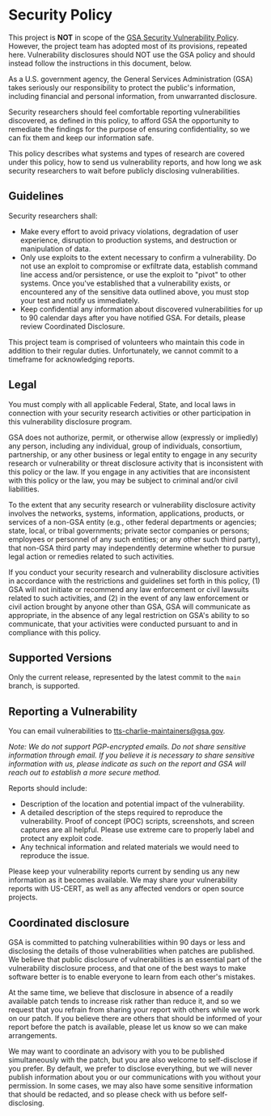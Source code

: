 # Security Policy

This project is **NOT** in scope of the
[GSA Security Vulnerability Policy](https://www.gsa.gov/vulnerability-disclosure-policy).
However, the project team has adopted most of its provisions, repeated here.
Vulnerability disclosures should NOT use the GSA policy and should instead
follow the instructions in this document, below.

As a U.S. government agency, the General Services Administration (GSA) takes
seriously our responsibility to protect the public's information, including
financial and personal information, from unwarranted disclosure.

Security researchers should feel comfortable reporting vulnerabilities
discovered, as defined in this policy, to afford GSA the opportunity to
remediate the findings for the purpose of ensuring confidentiality, so we can
fix them and keep our information safe.

This policy describes what systems and types of research are covered under this
policy, how to send us vulnerability reports, and how long we ask security
researchers to wait before publicly disclosing vulnerabilities.

## Guidelines

Security researchers shall:

- Make every effort to avoid privacy violations, degradation of user experience,
  disruption to production systems, and destruction or manipulation of data.
- Only use exploits to the extent necessary to confirm a vulnerability. Do not
  use an exploit to compromise or exfiltrate data, establish command line access
  and/or persistence, or use the exploit to "pivot" to other systems. Once
  you've established that a vulnerability exists, or encountered any of the
  sensitive data outlined above, you must stop your test and notify us
  immediately.
- Keep confidential any information about discovered vulnerabilities for up to
  90 calendar days after you have notified GSA. For details, please review
  Coordinated Disclosure.

This project team is comprised of volunteers who maintain this code in addition
to their regular duties. Unfortunately, we cannot commit to a timeframe for
acknowledging reports.

## Legal

You must comply with all applicable Federal, State, and local laws in connection
with your security research activities or other participation in this
vulnerability disclosure program.

GSA does not authorize, permit, or otherwise allow (expressly or impliedly) any
person, including any individual, group of individuals, consortium, partnership,
or any other business or legal entity to engage in any security research or
vulnerability or threat disclosure activity that is inconsistent with this
policy or the law. If you engage in any activities that are inconsistent with
this policy or the law, you may be subject to criminal and/or civil liabilities.

To the extent that any security research or vulnerability disclosure activity
involves the networks, systems, information, applications, products, or services
of a non-GSA entity (e.g., other federal departments or agencies; state, local,
or tribal governments; private sector companies or persons; employees or
personnel of any such entities; or any other such third party), that non-GSA
third party may independently determine whether to pursue legal action or
remedies related to such activities.

If you conduct your security research and vulnerability disclosure activities in
accordance with the restrictions and guidelines set forth in this policy, (1)
GSA will not initiate or recommend any law enforcement or civil lawsuits related
to such activities, and (2) in the event of any law enforcement or civil action
brought by anyone other than GSA, GSA will communicate as appropriate, in the
absence of any legal restriction on GSA's ability to so communicate, that your
activities were conducted pursuant to and in compliance with this policy.

## Supported Versions

Only the current release, represented by the latest commit to the `main` branch,
is supported.

## Reporting a Vulnerability

You can email vulnerabilities to tts-charlie-maintainers@gsa.gov.

_Note: We do not support PGP-encrypted emails. Do not share sensitive
information through email. If you believe it is necessary to share sensitive
information with us, please indicate as such on the report and GSA will reach
out to establish a more secure method._

Reports should include:

- Description of the location and potential impact of the vulnerability.
- A detailed description of the steps required to reproduce the vulnerability.
  Proof of concept (POC) scripts, screenshots, and screen captures are all
  helpful. Please use extreme care to properly label and protect any exploit
  code.
- Any technical information and related materials we would need to reproduce the
  issue.

Please keep your vulnerability reports current by sending us any new information
as it becomes available. We may share your vulnerability reports with US-CERT,
as well as any affected vendors or open source projects.

## Coordinated disclosure

GSA is committed to patching vulnerabilities within 90 days or less and
disclosing the details of those vulnerabilities when patches are published. We
believe that public disclosure of vulnerabilities is an essential part of the
vulnerability disclosure process, and that one of the best ways to make software
better is to enable everyone to learn from each other's mistakes.

At the same time, we believe that disclosure in absence of a readily available
patch tends to increase risk rather than reduce it, and so we request that you
refrain from sharing your report with others while we work on our patch. If you
believe there are others that should be informed of your report before the patch
is available, please let us know so we can make arrangements.

We may want to coordinate an advisory with you to be published simultaneously
with the patch, but you are also welcome to self-disclose if you prefer. By
default, we prefer to disclose everything, but we will never publish information
about you or our communications with you without your permission. In some cases,
we may also have some sensitive information that should be redacted, and so
please check with us before self-disclosing.

